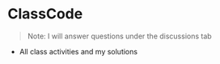 # ClassCode
> Note: I will answer questions under the discussions tab

- All class activities and my solutions
